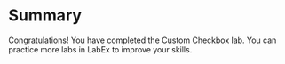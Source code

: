 # Summary

Congratulations! You have completed the Custom Checkbox lab. You can practice more labs in LabEx to improve your skills.
